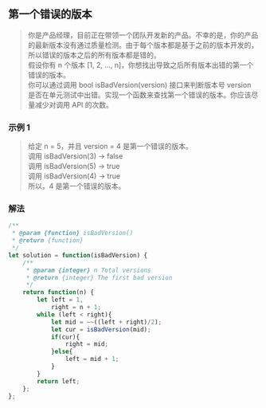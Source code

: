 
## 第一个错误的版本
> 你是产品经理，目前正在带领一个团队开发新的产品。不幸的是，你的产品的最新版本没有通过质量检测。由于每个版本都是基于之前的版本开发的，所以错误的版本之后的所有版本都是错的。     
> 假设你有 n 个版本 [1, 2, ..., n]，你想找出导致之后所有版本出错的第一个错误的版本。        
> 你可以通过调用 bool isBadVersion(version) 接口来判断版本号 version 是否在单元测试中出错。实现一个函数来查找第一个错误的版本。你应该尽量减少对调用 API 的次数。      

### 示例 1
> 给定 n = 5，并且 version = 4 是第一个错误的版本。        
> 调用 isBadVersion(3) -> false       
> 调用 isBadVersion(5) -> true        
> 调用 isBadVersion(4) -> true        
> 所以，4 是第一个错误的版本。         

### 解法
```javascript 1.8
/**
 * @param {function} isBadVersion()
 * @return {function}
 */
let solution = function(isBadVersion) {
    /**
     * @param {integer} n Total versions
     * @return {integer} The first bad version
     */
    return function(n) {
        let left = 1,
            right = n + 1;
        while (left < right){
            let mid = ~~((left + right)/2);
            let cur = isBadVersion(mid);
            if(cur){
                right = mid;
            }else{
                left = mid + 1;
            }
        }
        return left;
    };
};
```